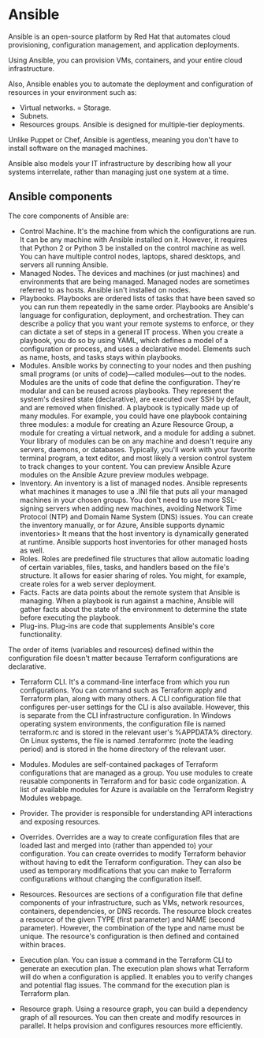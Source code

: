 # Ansible

Ansible is an open-source platform by Red Hat that automates cloud provisioning, configuration management, and application deployments.

Using Ansible, you can provision VMs, containers, and your entire cloud infrastructure.

Also, Ansible enables you to automate the deployment and configuration of resources in your environment such as:

- Virtual networks.
= Storage.
- Subnets.
- Resources groups.
Ansible is designed for multiple-tier deployments.

Unlike Puppet or Chef, Ansible is agentless, meaning you don't have to install software on the managed machines.

Ansible also models your IT infrastructure by describing how all your systems interrelate, rather than managing just one system at a time.

## Ansible components

The core components of Ansible are:

- Control Machine. It's the machine from which the configurations are run. It can be any machine with Ansible installed on it. However, it requires that Python 2 or Python 3 be installed on the control machine as well. You can have multiple control nodes, laptops, shared desktops, and servers all running Ansible.
- Managed Nodes. The devices and machines (or just machines) and environments that are being managed. Managed nodes are sometimes referred to as hosts. Ansible isn't installed on nodes.
- Playbooks. Playbooks are ordered lists of tasks that have been saved so you can run them repeatedly in the same order. Playbooks are Ansible's language for configuration, deployment, and orchestration. They can describe a policy that you want your remote systems to enforce, or they can dictate a set of steps in a general IT process. When you create a playbook, you do so by using YAML, which defines a model of a configuration or process, and uses a declarative model. Elements such as name, hosts, and tasks stays within playbooks.
- Modules. Ansible works by connecting to your nodes and then pushing small programs (or units of code)—called modules—out to the nodes. Modules are the units of code that define the configuration. They're modular and can be reused across playbooks. They represent the system's desired state (declarative), are executed over SSH by default, and are removed when finished. A playbook is typically made up of many modules. For example, you could have one playbook containing three modules: a module for creating an Azure Resource Group, a module for creating a virtual network, and a module for adding a subnet. Your library of modules can be on any machine and doesn't require any servers, daemons, or databases. Typically, you'll work with your favorite terminal program, a text editor, and most likely a version control system to track changes to your content. You can preview Ansible Azure modules on the Ansible Azure preview modules webpage.
- Inventory. An inventory is a list of managed nodes. Ansible represents what machines it manages to use a .INI file that puts all your managed machines in your chosen groups. You don't need to use more SSL-signing servers when adding new machines, avoiding Network Time Protocol (NTP) and Domain Name System (DNS) issues. You can create the inventory manually, or for Azure, Ansible supports dynamic inventories> It means that the host inventory is dynamically generated at runtime. Ansible supports host inventories for other managed hosts as well.
- Roles. Roles are predefined file structures that allow automatic loading of certain variables, files, tasks, and handlers based on the file's structure. It allows for easier sharing of roles. You might, for example, create roles for a web server deployment.
- Facts. Facts are data points about the remote system that Ansible is managing. When a playbook is run against a machine, Ansible will gather facts about the state of the environment to determine the state before executing the playbook.
- Plug-ins. Plug-ins are code that supplements Ansible's core functionality.


The order of items (variables and resources) defined within the configuration file doesn't matter because Terraform configurations are declarative.

- Terraform CLI. It's a command-line interface from which you run configurations. You can command such as Terraform apply and Terraform plan, along with many others. A CLI configuration file that configures per-user settings for the CLI is also available. However, this is separate from the CLI infrastructure configuration. In Windows operating system environments, the configuration file is named terraform.rc and is stored in the relevant user's %APPDATA% directory. On Linux systems, the file is named .terraformrc (note the leading period) and is stored in the home directory of the relevant user.

- Modules. Modules are self-contained packages of Terraform configurations that are managed as a group. You use modules to create reusable components in Terraform and for basic code organization. A list of available modules for Azure is available on the Terraform Registry Modules webpage.

- Provider. The provider is responsible for understanding API interactions and exposing resources.

- Overrides. Overrides are a way to create configuration files that are loaded last and merged into (rather than appended to) your configuration. You can create overrides to modify Terraform behavior without having to edit the Terraform configuration. They can also be used as temporary modifications that you can make to Terraform configurations without changing the configuration itself.

- Resources. Resources are sections of a configuration file that define components of your infrastructure, such as VMs, network resources, containers, dependencies, or DNS records. The resource block creates a resource of the given TYPE (first parameter) and NAME (second parameter). However, the combination of the type and name must be unique. The resource's configuration is then defined and contained within braces.

- Execution plan. You can issue a command in the Terraform CLI to generate an execution plan. The execution plan shows what Terraform will do when a configuration is applied. It enables you to verify changes and potential flag issues. The command for the execution plan is Terraform plan.

- Resource graph. Using a resource graph, you can build a dependency graph of all resources. You can then create and modify resources in parallel. It helps provision and configures resources more efficiently.